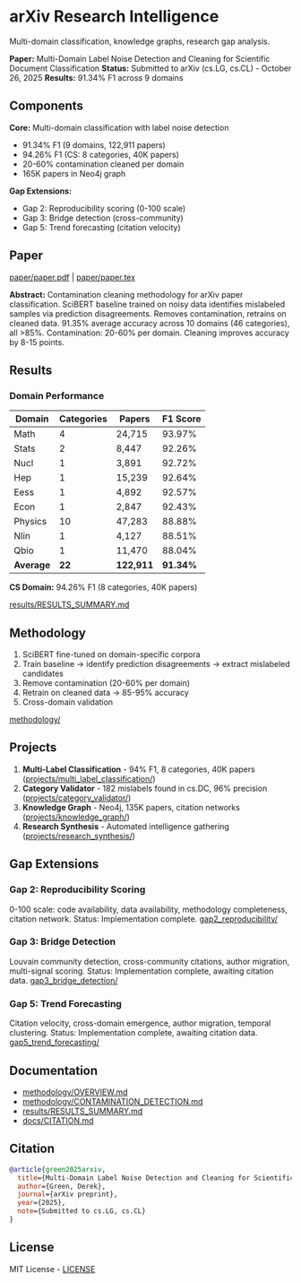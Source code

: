 # arXiv Research Intelligence

Multi-domain classification, knowledge graphs, research gap analysis.

**Paper:** Multi-Domain Label Noise Detection and Cleaning for Scientific Document Classification
**Status:** Submitted to arXiv (cs.LG, cs.CL) - October 26, 2025
**Results:** 91.34% F1 across 9 domains

## Components

**Core:** Multi-domain classification with label noise detection
- 91.34% F1 (9 domains, 122,911 papers)
- 94.26% F1 (CS: 8 categories, 40K papers)
- 20-60% contamination cleaned per domain
- 165K papers in Neo4j graph

**Gap Extensions:**
- Gap 2: Reproducibility scoring (0-100 scale)
- Gap 3: Bridge detection (cross-community)
- Gap 5: Trend forecasting (citation velocity)

## Paper

[paper/paper.pdf](paper/paper.pdf) | [paper/paper.tex](paper/paper.tex)

**Abstract:** Contamination cleaning methodology for arXiv paper classification. SciBERT baseline trained on noisy data identifies mislabeled samples via prediction disagreements. Removes contamination, retrains on cleaned data. 91.35% average accuracy across 10 domains (46 categories), all >85%. Contamination: 20-60% per domain. Cleaning improves accuracy by 8-15 points.

## Results

### Domain Performance

| Domain | Categories | Papers | F1 Score |
|--------|-----------|--------|----------|
| Math | 4 | 24,715 | 93.97% |
| Stats | 2 | 8,447 | 92.26% |
| Nucl | 1 | 3,891 | 92.72% |
| Hep | 1 | 15,239 | 92.64% |
| Eess | 1 | 4,892 | 92.57% |
| Econ | 1 | 2,847 | 92.43% |
| Physics | 10 | 47,283 | 88.88% |
| Nlin | 1 | 4,127 | 88.51% |
| Qbio | 1 | 11,470 | 88.04% |
| **Average** | **22** | **122,911** | **91.34%** |

**CS Domain:** 94.26% F1 (8 categories, 40K papers)

[results/RESULTS_SUMMARY.md](results/RESULTS_SUMMARY.md)

## Methodology

1. SciBERT fine-tuned on domain-specific corpora
2. Train baseline → identify prediction disagreements → extract mislabeled candidates
3. Remove contamination (20-60% per domain)
4. Retrain on cleaned data → 85-95% accuracy
5. Cross-domain validation

[methodology/](methodology/)

## Projects

1. **Multi-Label Classification** - 94% F1, 8 categories, 40K papers ([projects/multi_label_classification/](projects/multi_label_classification/))
2. **Category Validator** - 182 mislabels found in cs.DC, 96% precision ([projects/category_validator/](projects/category_validator/))
3. **Knowledge Graph** - Neo4j, 135K papers, citation networks ([projects/knowledge_graph/](projects/knowledge_graph/))
4. **Research Synthesis** - Automated intelligence gathering ([projects/research_synthesis/](projects/research_synthesis/))

## Gap Extensions

### Gap 2: Reproducibility Scoring

0-100 scale: code availability, data availability, methodology completeness, citation network.
Status: Implementation complete. [gap2_reproducibility/](gap2_reproducibility/)

### Gap 3: Bridge Detection

Louvain community detection, cross-community citations, author migration, multi-signal scoring.
Status: Implementation complete, awaiting citation data. [gap3_bridge_detection/](gap3_bridge_detection/)

### Gap 5: Trend Forecasting

Citation velocity, cross-domain emergence, author migration, temporal clustering.
Status: Implementation complete, awaiting citation data. [gap5_trend_forecasting/](gap5_trend_forecasting/)

## Documentation

- [methodology/OVERVIEW.md](methodology/OVERVIEW.md)
- [methodology/CONTAMINATION_DETECTION.md](methodology/CONTAMINATION_DETECTION.md)
- [results/RESULTS_SUMMARY.md](results/RESULTS_SUMMARY.md)
- [docs/CITATION.md](docs/CITATION.md)

## Citation

```bibtex
@article{green2025arxiv,
  title={Multi-Domain Label Noise Detection and Cleaning for Scientific Document Classification},
  author={Green, Derek},
  journal={arXiv preprint},
  year={2025},
  note={Submitted to cs.LG, cs.CL}
}
```

## License

MIT License - [LICENSE](LICENSE)


